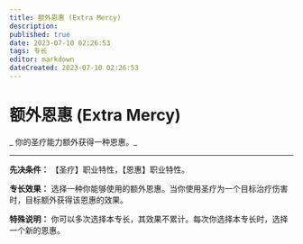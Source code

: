```yaml
---
title: 额外恩惠 (Extra Mercy)
description: 
published: true
date: 2023-07-10 02:26:53
tags: 专长
editor: markdown
dateCreated: 2023-07-10 02:26:53
---
```


# 额外恩惠 (Extra Mercy)

_ 你的圣疗能力额外获得一种恩惠。_

* * *

**先决条件：** 【圣疗】职业特性，【恩惠】职业特性。

**专长效果：** 选择一种你能够使用的额外恩惠。当你使用圣疗为一个目标治疗伤害时，目标额外获得该恩惠的效果。

**特殊说明：** 你可以多次选择本专长，其效果不累计。每次你选择本专长时，选择一个新的恩惠。

